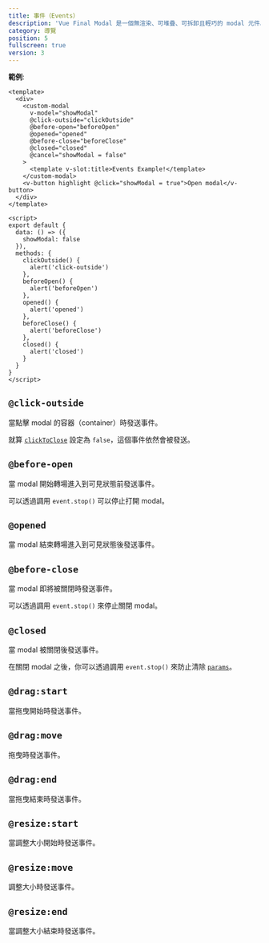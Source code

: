 ```yaml
---
title: 事件（Events）
description: 'Vue Final Modal 是一個無渲染、可堆疊、可拆卸且輕巧的 modal 元件。'
category: 導覽
position: 5
fullscreen: true
version: 3
---
```


**範例**:

<v-events class="mb-4"></v-events>

<sfc-view>

```vue
<template>
  <div>
    <custom-modal
      v-model="showModal"
      @click-outside="clickOutside"
      @before-open="beforeOpen"
      @opened="opened"
      @before-close="beforeClose"
      @closed="closed"
      @cancel="showModal = false"
    >
      <template v-slot:title>Events Example!</template>
    </custom-modal>
    <v-button highlight @click="showModal = true">Open modal</v-button>
  </div>
</template>
```
```vue
<script>
export default {
  data: () => ({
    showModal: false
  }),
  methods: {
    clickOutside() {
      alert('click-outside')
    },
    beforeOpen() {
      alert('beforeOpen')
    },
    opened() {
      alert('opened')
    },
    beforeClose() {
      alert('beforeClose')
    },
    closed() {
      alert('closed')
    }
  }
}
</script>
```

</show-code>

## `@click-outside`

當點擊 modal 的容器（container）時發送事件。

<alert>就算 [`clickToClose`](/zh-Hant/guide/properties#clicktoclose) 設定為 `false`，這個事件依然會被發送。</alert>

## `@before-open`

當 modal 開始轉場進入到可見狀態前發送事件。

<alert>可以透過調用 `event.stop()` 可以停止打開 modal。</alert>

## `@opened`

當 modal 結束轉場進入到可見狀態後發送事件。

## `@before-close`

當 modal 即將被關閉時發送事件。

<alert>可以透過調用 `event.stop()` 來停止關閉 modal。</alert>

## `@closed`

當 modal 被關閉後發送事件。

<alert>在關閉 modal 之後，你可以透過調用 `event.stop()` 來防止清除 [`params`](/zh-Hant/guide/params)。</alert>

## `@drag:start`

當拖曳開始時發送事件。

## `@drag:move`

拖曳時發送事件。

## `@drag:end`

當拖曳結束時發送事件。

## `@resize:start`

當調整大小開始時發送事件。

## `@resize:move`

調整大小時發送事件。

## `@resize:end`

當調整大小結束時發送事件。